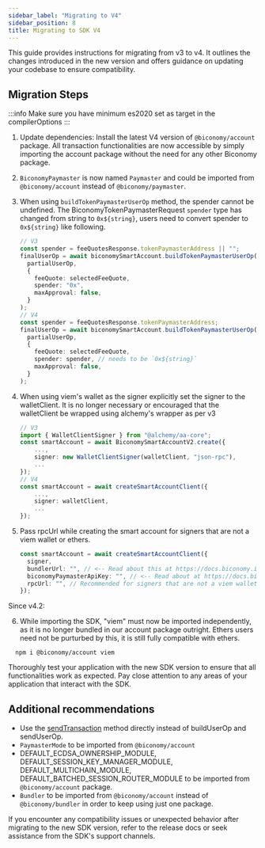 ```yaml
---
sidebar_label: "Migrating to V4"
sidebar_position: 8
title: Migrating to SDK V4
---
```


This guide provides instructions for migrating from v3 to v4. It outlines the changes introduced in the new version and offers guidance on updating your codebase to ensure compatibility.

## Migration Steps

:::info
Make sure you have minimum es2020 set as target in the compilerOptions
:::

1. Update dependencies: Install the latest V4 version of `@biconomy/account` package. All transaction functionalities are now accessible by simply importing the account package without the need for any other Biconomy package.

2. `BiconomyPaymaster` is now named `Paymaster` and could be imported from `@biconomy/account` instead of `@biconomy/paymaster`.

3. When using `buildTokenPaymasterUserOp` method, the spender cannot be undefined. The BiconomyTokenPaymasterRequest `spender` type has changed from string to `0x${string}`, users need to convert spender to `0x${string}` like following.

   ```typescript
   // V3
   const spender = feeQuotesResponse.tokenPaymasterAddress || "";
   finalUserOp = await biconomySmartAccount.buildTokenPaymasterUserOp(
     partialUserOp,
     {
       feeQuote: selectedFeeQuote,
       spender: "0x",
       maxApproval: false,
     }
   );
   // V4
   const spender = feeQuotesResponse.tokenPaymasterAddress;
   finalUserOp = await biconomySmartAccount.buildTokenPaymasterUserOp(
     partialUserOp,
     {
       feeQuote: selectedFeeQuote,
       spender: spender, // needs to be `0x${string}`
       maxApproval: false,
     }
   );
   ```

4. When using viem's wallet as the signer explicitly set the signer to the walletClient. It is no longer necessary or encouraged that the walletClient be wrapped using alchemy's wrapper as per v3

   ```typescript
   // V3
   import { WalletClientSigner } from "@alchemy/aa-core";
   const smartAccount = await BiconomySmartAccountV2.create({
       ...,
       signer: new WalletClientSigner(walletClient, "json-rpc"),
       ...
   });
   // V4
   const smartAccount = await createSmartAccountClient({
       ...,
       signer: walletClient,
       ...
   });
   ```

5. Pass rpcUrl while creating the smart account for signers that are not a viem wallet or ethers.

   ```ts
   const smartAccount = await createSmartAccountClient({
     signer,
     bundlerUrl: "", // <-- Read about this at https://docs.biconomy.io/dashboard#bundler-url
     biconomyPaymasterApiKey: "", // <-- Read about at https://docs.biconomy.io/dashboard/paymaster
     rpcUrl: "", // Recommended for signers that are not a viem wallet or an ethers signer. It's advised to pass RPC url in case of custom signers such as privy, dynamic etc. If rpcUrl is not provided then a default public rpc will be used - which will likely be heavily throttled and can often silently fail
   });
   ```

Since v4.2:

6. While importing the SDK, "viem" must now be imported independently, as it is no longer bundled in our account package outright. Ethers users need not be purturbed by this, it is still fully compatible with ethers.

```
  npm i @biconomy/account viem
```

Thoroughly test your application with the new SDK version to ensure that all functionalities work as expected. Pay close attention to any areas of your application that interact with the SDK.

## Additional recommendations

- Use the [sendTransaction](/Account/methods#sendtransaction-) method directly instead of buildUserOp and sendUserOp.
- `PaymasterMode` to be imported from `@biconomy/account`
- DEFAULT_ECDSA_OWNERSHIP_MODULE, DEFAULT_SESSION_KEY_MANAGER_MODULE, DEFAULT_MULTICHAIN_MODULE, DEFAULT_BATCHED_SESSION_ROUTER_MODULE to be imported from `@biconomy/account` package.
- `Bundler` to be imported from `@biconomy/account` instead of `@biconomy/bundler` in order to keep using just one package.

If you encounter any compatibility issues or unexpected behavior after migrating to the new SDK version, refer to the release docs or seek assistance from the SDK's support channels.

